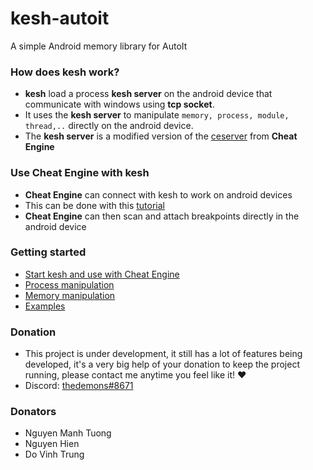 # kesh-autoit
A simple Android memory library for AutoIt

### How does kesh work?
- **kesh** load a process **kesh server** on the android device that communicate with windows using **tcp socket**.
- It uses the **kesh server** to manipulate ```memory, process, module, thread,..``` directly on the android device.
- The **kesh server** is a modified version of the [ceserver](https://github.com/cheat-engine/cheat-engine/tree/master/Cheat%20Engine/ceserver "ceserver") from **Cheat Engine**

### Use Cheat Engine with kesh
- **Cheat Engine** can connect with kesh to work on android devices
- This can be done with this [tutorial](https://github.com/thedemons/kesh-autoit/tree/main/documentation#start-kesh-server-on-the-android-device "tutorial")
- **Cheat Engine** can then scan and attach breakpoints directly in the android device

### Getting started
- [Start kesh and use with Cheat Engine](https://github.com/thedemons/kesh-autoit/tree/main/documentation#start-kesh-and-use-with-cheat-engine)
- [Process manipulation](https://github.com/thedemons/kesh-autoit/tree/main/documentation/process#process-manipulation)
- [Memory manipulation](https://github.com/thedemons/kesh-autoit/tree/main/documentation/memory#memory-manipulation)
- [Examples](https://github.com/thedemons/kesh-autoit/tree/main/documentation/examples)

### Donation
- This project is under development, it still has a lot of features being developed, it's a very big help of your donation to keep the project running, please contact me anytime you feel like it! ♥
- Discord: [thedemons#8671](https://discord.com/users/269920976236576769)

### Donators
- Nguyen Manh Tuong
- Nguyen Hien
- Do Vinh Trung
